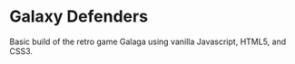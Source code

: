 # Galaxy Defenders

Basic build of the retro game Galaga using vanilla Javascript, HTML5, and CSS3. 